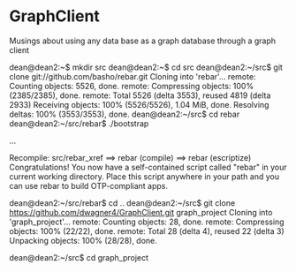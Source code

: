 GraphClient
===========

Musings about using any data base as a graph database through a graph client

dean@dean2:~$ mkdir src
dean@dean2:~$ cd src
dean@dean2:~/src$ git clone git://github.com/basho/rebar.git
Cloning into 'rebar'...
remote: Counting objects: 5526, done.
remote: Compressing objects: 100% (2385/2385), done.
remote: Total 5526 (delta 3553), reused 4819 (delta 2933)
Receiving objects: 100% (5526/5526), 1.04 MiB, done.
Resolving deltas: 100% (3553/3553), done.
dean@dean2:~/src$ cd rebar
dean@dean2:~/src/rebar$ ./bootstrap

...

Recompile: src/rebar_xref
==> rebar (compile)
==> rebar (escriptize)
Congratulations! You now have a self-contained script called "rebar" in
your current working directory. Place this script anywhere in your path
and you can use rebar to build OTP-compliant apps.


dean@dean2:~/src/rebar$ cd ..
dean@dean2:~/src$ git clone https://github.com/dwagner4/GraphClient.git graph_project
Cloning into 'graph_project'...
remote: Counting objects: 28, done.
remote: Compressing objects: 100% (22/22), done.
remote: Total 28 (delta 4), reused 22 (delta 3)
Unpacking objects: 100% (28/28), done.


dean@dean2:~/src$ cd graph_project




